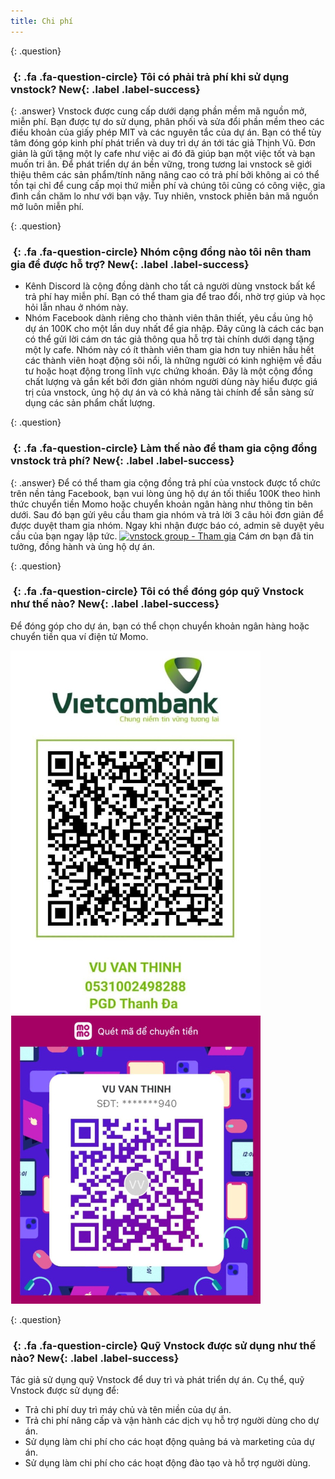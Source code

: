 ```yaml
---
title: Chi phí
---
```


{: .question}
### *&nbsp;*{: .fa .fa-question-circle} Tôi có phải trả phí khi sử dụng vnstock? **New**{: .label .label-success}

{: .answer}
Vnstock được cung cấp dưới dạng phần mềm mã nguồn mở, miễn phí. Bạn được tự do sử dụng, phân phối và sửa đổi phần mềm theo các điều khoản của giấy phép MIT và các nguyên tắc của dự án. Bạn có thể tùy tâm đóng góp kinh phí phát triển và duy trì dự án tới tác giả Thịnh Vũ. Đơn giản là gửi tặng một ly cafe như việc ai đó đã giúp bạn một việc tốt và bạn muốn tri ân. 
Để phát triển dự án bền vững, trong tương lai vnstock sẽ giới thiệu thêm các sản phẩm/tính năng nâng cao có trả phí bởi không ai có thể tồn tại chỉ để cung cấp mọi thứ miễn phí và chúng tôi cũng có công việc, gia đình cần chăm lo như với bạn vậy. Tuy nhiên, vnstock phiên bản mã nguồn mở luôn miễn phí.

{: .question}
### *&nbsp;*{: .fa .fa-question-circle} Nhóm cộng đồng nào tôi nên tham gia để được hỗ trợ? **New**{: .label .label-success}
- Kênh Discord là cộng đồng dành cho tất cả người dùng vnstock bất kể trả phí hay miễn phí. Bạn có thể tham gia để trao đổi, nhờ trợ giúp và học hỏi lẫn nhau ở nhóm này.
- Nhóm Facebook dành riêng cho thành viên thân thiết, yêu cầu ủng hộ dự án 100K cho một lần duy nhất để gia nhập. Đây cũng là cách các bạn có thể gửi lời cám ơn tác giả thông qua hỗ trợ tài chính dưới dạng tặng một ly cafe. Nhóm này có ít thành viên tham gia hơn tuy nhiên hầu hết các thành viên hoạt động sôi nổi, là những người có kinh nghiệm về đầu tư hoặc hoạt động trong lĩnh vực chứng khoán. Đây là một cộng đồng chất lượng và gắn kết bởi đơn giản nhóm người dùng này hiểu được giá trị của vnstock, ủng hộ dự án và có khả năng tài chính để sẵn sàng sử dụng các sản phẩm chất lượng.

{: .question}
### *&nbsp;*{: .fa .fa-question-circle} Làm thế nào để tham gia cộng đồng vnstock trả phí? **New**{: .label .label-success}

{: .answer}
Để có thể tham gia cộng đồng trả phí của vnstock được tổ chức trên nền tảng Facebook, bạn vui lòng ủng hộ dự án tối thiểu 100K theo hình thức chuyển tiền Momo hoặc chuyển khoản ngân hàng như thông tin bên dưới. Sau đó bạn gửi yêu cầu tham gia nhóm và trả lời 3 câu hỏi đơn giản để được duyệt tham gia nhóm. Ngay khi nhận được báo có, admin sẽ duyệt yêu cầu của bạn ngay lập tức.
[![vnstock group - Tham gia](https://img.shields.io/badge/vnstock_group-Tham_gia-0866FF?style=for-the-badge&logo=facebook)](https://www.facebook.com/groups/vnstock)
Cám ơn bạn đã tin tưởng, đồng hành và ủng hộ dự án.


{: .question}
### *&nbsp;*{: .fa .fa-question-circle} Tôi có thể đóng góp quỹ Vnstock như thế nào? **New**{: .label .label-success}

Để đóng góp cho dự án, bạn có thể chọn chuyển khoản ngân hàng hoặc chuyển tiền qua ví điện tử Momo.

<div class="row">
  <div class="col-md-6 col-sm-6 col-xs-12">
   <a href="assets/images/vcb-qr-thinhvu.jpg?raw=true" data-title="Vietcombank QR" data-toggle="lightbox"><img class="img-responsive" src="assets/images/vcb-qr-thinhvu.jpg?raw=true" alt="Vietcombank QR Code" /></a>
   <a class="mask" href="assets/images/vcb-qr-thinhvu.jpg?raw=true" data-title="Mã QR Vietcombank" data-toggle="lightbox"><i class="icon fa fa-search-plus"></i></a>
  </div>

  <div class="col-md-6 col-sm-6 col-xs-12">
   <a href="assets/images/momo-qr-thinhvu.jpeg?raw=true" data-title="Momo QR" data-toggle="lightbox"><img class="img-responsive" src="assets/images/momo-qr-thinhvu.jpeg?raw=true" alt="Momo QR Code" /></a>
   <a class="mask" href="assets/images/momo-qr-thinhvu.jpeg?raw=true" data-title="Mã QR Momo" data-toggle="lightbox"><i class="icon fa fa-search-plus"></i></a>
  </div>
 </div>

{: .question}
### *&nbsp;*{: .fa .fa-question-circle} Quỹ Vnstock được sử dụng như thế nào? **New**{: .label .label-success}

Tác giả sử dụng quỹ Vnstock để duy trì và phát triển dự án. Cụ thể, quỹ Vnstock được sử dụng để:
- Trả chi phí duy trì máy chủ và tên miền của dự án.
- Trả chi phí nâng cấp và vận hành các dịch vụ hỗ trợ người dùng cho dự án.
- Sử dụng làm chi phí cho các hoạt động quảng bá và marketing của dự án.
- Sử dụng làm chi phí cho các hoạt động đào tạo và hỗ trợ người dùng.
